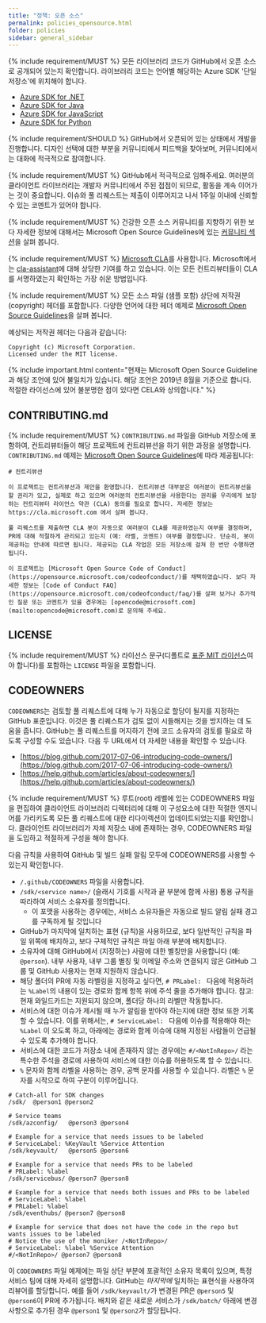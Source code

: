 ```yaml
---
title: "정책: 오픈 소스"
permalink: policies_opensource.html
folder: policies
sidebar: general_sidebar
---
```


{% include requirement/MUST %} 모든 라이브러리 코드가 GitHub에서 오픈 소스로 공개되어 있는지 확인합니다. 라이브러리 코드는 언어별 해당하는 Azure SDK '단일 저장소'에 위치해야 합니다.

* [Azure SDK for .NET](https://github.com/Azure/azure-sdk-for-net)
* [Azure SDK for Java](https://github.com/Azure/azure-sdk-for-java)
* [Azure SDK for JavaScript](https://github.com/Azure/azure-sdk-for-js)
* [Azure SDK for Python](https://github.com/Azure/azure-sdk-for-python)

{% include requirement/SHOULD %} GitHub에서 오픈되어 있는 상태에서 개발을 진행합니다. 디자인 선택에 대한 부분을 커뮤니티에서 피드백을 찾아보며, 커뮤니티에서는 대화에 적극적으로 참여합니다.

{% include requirement/MUST %} GitHub에서 적극적으로 임해주세요. 여러분의 클라이언트 라이브러리는 개발자 커뮤니티에서 주된 접점이 되므로, 활동을 계속 이어가는 것이 중요합니다. 이슈와 풀 리퀘스트는 제출이 이루어지고 나서 1주일 이내에 신뢰할 수 있는 코멘트가 있어야 합니다.

{% include requirement/MUST %} 건강한 오픈 소스 커뮤니티를 지향하기 위한 보다 자세한 정보에 대해서는 Microsoft Open Source Guidelines에 있는 [커뮤니티 섹션](https://docs.opensource.microsoft.com/releasing/foster-your-community.html)을 살펴 봅니다.

{% include requirement/MUST %} [Microsoft CLA](https://cla.opensource.microsoft.com/)를 사용합니다. Microsoft에서는 [cla-assistant](https://cla-assistant.io/)에 대해 상당한 기여를 하고 있습니다. 이는 모든 컨트리뷰터들이 CLA를 서명하였는지 확인하는 가장 쉬운 방법입니다.

{% include requirement/MUST %} 모든 소스 파일 (샘플 포함) 상단에 저작권(copyright) 헤더를 포함합니다. 다양한 언어에 대한 헤더 예제로 [Microsoft Open Source Guidelines](https://docs.opensource.microsoft.com/releasing/copyright-headers.html)을 살펴 봅니다.

예상되는 저작권 헤더는 다음과 같습니다:

```fundamental
Copyright (c) Microsoft Corporation.
Licensed under the MIT license.
```

{% include important.html content="현재는 Microsoft Open Source Guideline과 해당 조언에 있어 불일치가 있습니다. 해당 조언은 2019년 8월을 기준으로 합니다. 적절한 라이선스에 있어 불분명한 점이 있다면 CELA와 상의합니다." %}

## CONTRIBUTING.md

{% include requirement/MUST %} `CONTRIBUTING.md` 파일을 GitHub 저장소에 포함하여, 컨트리뷰터들이 해당 프로젝트에 컨트리뷰션을 하기 위한 과정을 설명합니다. `CONTRIBUTING.md` 예제는 [Microsoft Open Source Guidelines](https://docs.opensource.microsoft.com/releasing/overview.html)에 따라 제공됩니다:

```
# 컨트리뷰션

이 프로젝트는 컨트리뷰션과 제안을 환영합니다. 컨트리뷰션 대부분은 여러분이 컨트리뷰션을 할 권리가 있고, 실제로 하고 있으며 여러분의 컨트리뷰션을 사용한다는 권리를 우리에게 보장하는 컨트리뷰터 라이언스 약관 (CLA) 동의를 필요로 합니다. 자세한 정보는 https://cla.microsoft.com 에서 살펴 봅니다.

풀 리퀘스트를 제출하면 CLA 봇이 자동으로 여러분이 CLA를 제공하였는지 여부를 결정하며, PR에 대해 적절하게 관리되고 있는지 (예: 라벨, 코멘트) 여부를 결정합니다. 단순히, 봇이 제공하는 안내에 따르면 됩니다. 제공되는 CLA 작업은 모든 저장소에 걸쳐 한 번만 수행하면 됩니다.

이 프로젝트는 [Microsoft Open Source Code of Conduct](https://opensource.microsoft.com/codeofconduct/)를 채택하였습니다. 보다 자세한 정보는 [Code of Conduct FAQ](https://opensource.microsoft.com/codeofconduct/faq/)를 살펴 보거나 추가적인 질문 또는 코멘트가 있을 경우에는 [opencode@microsoft.com](mailto:opencode@microsoft.com)로 문의해 주세요.
```

## LICENSE

{% include requirement/MUST %} 라이선스 문구(디폴트로 [표준 MIT 라이선스](https://docs.opensource.microsoft.com/releasing/overview.html#license-files)여야 합니다)를 포함하는 `LICENSE` 파일을 포함합니다.

## CODEOWNERS

`CODEOWNERS`는 검토할 풀 리퀘스트에 대해 누가 자동으로 할당이 될지를 지정하는 GitHub 표준입니다. 이것은 풀 리퀘스트가 검토 없이 시들해지는 것을 방지하는 데 도움을 줍니다. GitHub는 풀 리퀘스트를 머지하기 전에 코드 소유자의 검토를 필요로 하도록 구성할 수도 있습니다. 다음 두 URL에서 더 자세한 내용을 확인할 수 있습니다.

- [https://blog.github.com/2017-07-06-introducing-code-owners/](https://blog.github.com/2017-07-06-introducing-code-owners/)
- [https://help.github.com/articles/about-codeowners/](https://help.github.com/articles/about-codeowners/)

{% include requirement/MUST %} 루트(root) 레벨에 있는 CODEOWNERS 파일을 편집하여 클라이언트 라이브러리 디렉터리에 대해 이 구성요소에 대한 적절한 엔지니어를 가리키도록 모든 풀 리퀘스트에 대한 리다이렉션이 업데이트되었는지를 확인합니다. 클라이언트 라이브러리가 자체 저장소 내에 존재하는 경우, CODEOWNERS 파일을 도입하고 적절하게 구성을 해야 합니다.

다음 규칙을 사용하여 GitHub 및 빌드 실패 알림 모두에 CODEOWNERS를 사용할 수 있는지 확인합니다.

* `/.github/CODEOWNERS` 파일을 사용합니다.
* `/sdk/<service name>/` (슬래시 기호를 시작과 끝 부분에 함께 사용) 통용 규칙을 따라하여 서비스 소유자를 정의합니다.
  * 이 포맷을 사용하는 경우에는, 서비스 소유자들은 자동으로 빌드 알림 실패 경고를 구독하게 될 것입니다
* GitHub가 마지막에 일치하는 표현 (규칙)을 사용하므로, 보다 일반적인 규칙을 파일 위쪽에 배치하고, 보다 구체적인 규칙은 파일 아래 부분에 배치합니다.
* 소유자에 대해 GitHub에서 (지정하는) 사람에 대한 별칭만을 사용합니다 (예: `@person`). 내부 사용자, 내부 그룹 별칭 및 이메일 주소와 연결되지 않은 GitHub 그룹 및 GitHub 사용자는 현재 지원하지 않습니다.
* 해당 폴더의 PR에 자동 라벨링을 지정하고 싶다면,  `# PRLabel: ` 다음에 적용하려는 `%Label`의 내용이 있는 경로와 함께 항목 위에 주석 줄을 추가해야 합니다. 참고: 현재 와일드카드는 지원되지 않으며, 폴더당 하나의 라벨만 작동합니다. 
* 서비스에 대한 이슈가 제시될 때 누가 알림을 받아야 하는지에 대한 정보 또한 기록할 수 있습니다. 이를 위해서는, `# ServiceLabel: ` 다음에 이슈를 적용해야 하는 `%Label` 이 오도록 하고, 아래에는 경로와 함께 이슈에 대해 지정된 사람들이 언급될 수 있도록 추가해야 합니다.
* 서비스에 대한 코드가 저장소 내에 존재하지 않는 경우에는 `#/<NotInRepo>/` 라는 특수한 주석을 경로에 사용하여 서비스에 대한 이슈를 허용하도록 할 수 있습니다.
* `%` 문자와 함께 라벨을 사용하는 경우, 공백 문자를 사용할 수 있습니다. 라벨은 `%` 문자를 시작으로 하여 구분이 이루어집니다.

```gitignore
# Catch-all for SDK changes
/sdk/  @person1 @person2

# Service teams
/sdk/azconfig/   @person3 @person4

# Example for a service that needs issues to be labeled
# ServiceLabel: %KeyVault %Service Attention
/sdk/keyvault/   @person5 @person6

# Example for a service that needs PRs to be labeled
# PRLabel: %label
/sdk/servicebus/ @person7 @person8

# Example for a service that needs both issues and PRs to be labeled
# ServiceLabel: %label
# PRLabel: %label
/sdk/eventhubs/ @person7 @person8

# Example for service that does not have the code in the repo but wants issues to be labeled
# Notice the use of the moniker /<NotInRepo>/
# ServiceLabel: %label %Service Attention
#/<NotInRepo>/ @person7 @person8

```

이 `CODEOWNERS` 파일 예제에는 파일 상단 부분에 포괄적인 소유자 목록이 있으며, 특정 서비스 팀에 대해 자세히 설명합니다. GitHub는 *마지막에* 일치하는 표현식을 사용하여 리뷰어를 할당합니다. 예를 들어 `/sdk/keyvault/`가 변경된 PR은 `@person5` 및 `@person6`이 PR에 추가됩니다. 배치와 같은 새로운 서비스가 `/sdk/batch/` 아래에 변경 사항으로 추가된 경우 `@person1` 및 `@person2`가 할당됩니다.
